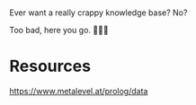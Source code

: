#
Ever want a really crappy knowledge base? No?

Too bad, here you go. 🦴🦴🦴

# Resources
https://www.metalevel.at/prolog/data